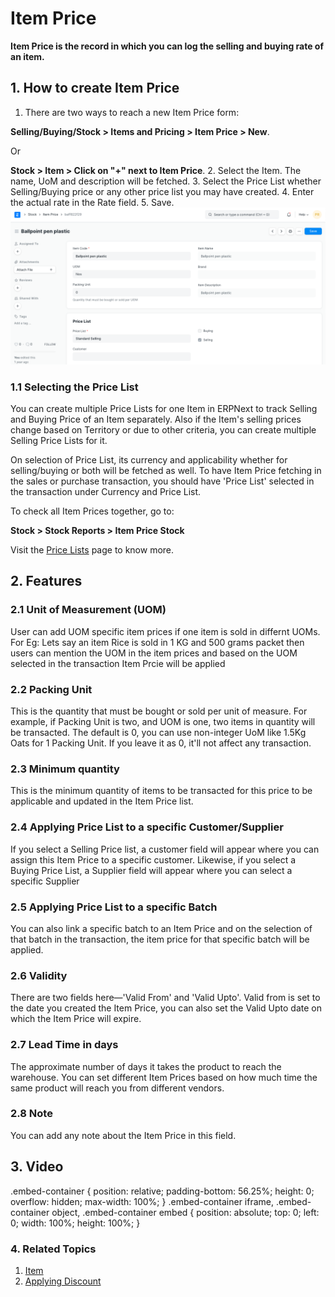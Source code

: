 
# Item Price



**Item Price is the record in which you can log the selling and buying rate of an item.**


## 1. How to create Item Price


1. There are two ways to reach a new Item Price form:


**Selling/Buying/Stock > Items and Pricing > Item Price > New**.


Or


**Stock > Item > Click on "+" next to Item Price**.
2. Select the Item. The name, UoM and description will be fetched.
3. Select the Price List whether Selling/Buying price or any other price list you may have created.
4. Enter the actual rate in the Rate field.
5. Save.
![Item Price list](/files/item-price-1.png)


### 1.1 Selecting the Price List


You can create multiple Price Lists for one Item in ERPNext to track Selling and Buying Price of an Item separately. Also if the Item's selling prices change based on Territory or due to other criteria, you can create multiple Selling Price Lists for it.


On selection of Price List, its currency and applicability whether for selling/buying or both will be fetched as well. To have Item Price fetching in the sales or purchase transaction, you should have 'Price List' selected in the transaction under Currency and Price List.


To check all Item Prices together, go to:


**Stock > Stock Reports > Item Price Stock**


Visit the [Price Lists](/docs/en/stock/price-lists) page to know more.


## 2. Features


### 2.1 Unit of Measurement (UOM)


User can add UOM specific item prices if one item is sold in differnt UOMs. For Eg: Lets say an item Rice is sold in 1 KG and 500 grams packet then users can mention the UOM in the item prices and based on the UOM selected in the transaction Item Prcie will be applied


### 2.2 Packing Unit


This is the quantity that must be bought or sold per unit of measure. For example, if Packing Unit is two, and UOM is one, two items in quantity will be transacted. The default is 0, you can use non-integer UoM like 1.5Kg Oats for 1 Packing Unit. If you leave it as 0, it'll not affect any transaction.


### 2.3 Minimum quantity


This is the minimum quantity of items to be transacted for this price to be applicable and updated in the Item Price list.


### 2.4 Applying Price List to a specific Customer/Supplier


If you select a Selling Price list, a customer field will appear where you can assign this Item Price to a specific customer. Likewise, if you select a Buying Price List, a Supplier field will appear where you can select a specific Supplier


### 2.5 Applying Price List to a specific Batch


You can also link a specific batch to an Item Price and on the selection of that batch in the transaction, the item price for that specific batch will be applied.


### 2.6 Validity


There are two fields here—'Valid From' and 'Valid Upto'. Valid from is set to the date you created the Item Price, you can also set the Valid Upto date on which the Item Price will expire.


### 2.7 Lead Time in days


The approximate number of days it takes the product to reach the warehouse. You can set different Item Prices based on how much time the same product will reach you from different vendors.


### 2.8 Note


You can add any note about the Item Price in this field.


## 3. Video



.embed-container { position: relative; padding-bottom: 56.25%; height: 0; overflow: hidden; max-width: 100%; } .embed-container iframe, .embed-container object, .embed-container embed { position: absolute; top: 0; left: 0; width: 100%; height: 100%; }





### 4. Related Topics


1. [Item](/docs/en/stock/item)
2. [Applying Discount](/docs/en/selling/articles/applying-discount)




